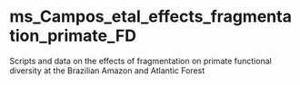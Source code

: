 # ms_Campos_etal_effects_fragmentation_primate_FD
Scripts and data on the effects of fragmentation on primate functional diversity at the Brazilian Amazon and Atlantic Forest
